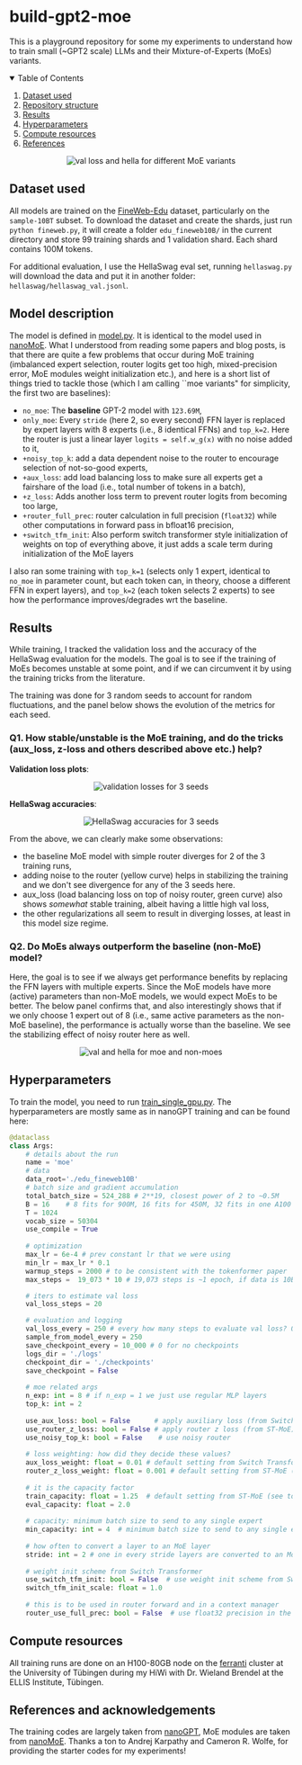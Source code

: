 # build-gpt2-moe

This is a playground repository for some my experiments to understand how to train small (~GPT2 scale) LLMs and their Mixture-of-Experts (MoEs) variants.

<!-- TABLE OF CONTENTS -->
<details open="open">
  <summary>Table of Contents</summary>
  <ol>
    <li><a href="#dataset-used">Dataset used</a></li>
    <li><a href="#model-description">Repository structure</a></li>
    <li><a href="#results">Results</a></li>
    <li><a href="#hyperparameters">Hyperparameters</a></li>
    <li><a href="#compute-resources">Compute resources</a></li>
    <li><a href="#references-and-acknowledgements">References</a></li>
  </ol>
</details>


<p align="center">
  <img src="https://github.com/swag2198/build-gpt2/blob/main/results/figures/val_42_hella_42.png?raw=true" alt="val loss and hella for different MoE variants"/>
</p>




## Dataset used
All models are trained on the [FineWeb-Edu](https://huggingface.co/datasets/HuggingFaceFW/fineweb-edu) dataset, particularly on the `sample-10BT` subset. To download the 
dataset and create the shards, just run `python fineweb.py`, it will create a folder `edu_fineweb10B/` in the current directory and store 99 training shards and 1
validation shard. Each shard contains 100M tokens.

For additional evaluation, I use the HellaSwag eval set, running `hellaswag.py` will download the data
and put it in another folder: `hellaswag/hellaswag_val.jsonl`.

## Model description
The model is defined in [model.py](https://github.com/swag2198/build-gpt2/blob/main/model.py). It is identical to the model used in [nanoMoE](https://github.com/wolfecameron/nanoMoE). What I understood from reading some papers and blog posts, is that there are quite a few problems that occur during MoE 
training (imbalanced expert selection, router logits get too high, mixed-precision error, MoE modules weight initialization etc.), and here is a short list of things tried to tackle those (which I am calling ``moe variants" for simplicity, the first two are baselines):
- `no_moe`: The **baseline** GPT-2 model with `123.69M`,
- `only_moe`: Every `stride` (here 2, so every second) FFN layer is replaced by expert layers with 8 experts (i.e., 8 identical FFNs) and `top_k=2`. Here the router is just a linear layer `logits = self.w_g(x)` with no noise added to it,
- `+noisy_top_k`: add a data dependent noise to the router to encourage selection of not-so-good experts,
- `+aux_loss`: add load balancing loss to make sure all experts get a fairshare of the load (i.e., total number of tokens in a batch),
- `+z_loss`: Adds another loss term to prevent router logits from becoming too large,
- `+router_full_prec`: router calculation in full precision (`float32`) while other computations in forward pass in bfloat16 precision,
- `+switch_tfm_init`: Also perform switch transformer style initialization of weights on top of everything above, it just adds a scale term during initialization of the MoE layers

I also ran some training with `top_k=1` (selects only 1 expert, identical to `no_moe` in parameter count, but each token can, in theory, choose a different FFN in expert layers), and `top_k=2` (each 
token selects 2 experts) to see how the performance improves/degrades wrt the baseline.

## Results

While training, I tracked the validation loss and the accuracy of the HellaSwag evaluation for the models. The goal is to see if the training of MoEs becomes unstable at some point, and if we can
circumvent it by using the training tricks from the literature.

The training was done for 3 random seeds to account for random fluctuations, and the panel below shows
the evolution of the metrics for each seed.

### Q1. How stable/unstable is the MoE training, and do the tricks (aux_loss, z-loss and others described above etc.) help?


**Validation loss plots**:
<p align="center">
  <img src="https://github.com/swag2198/build-gpt2/blob/main/results/figures/val_all_seeds.png?raw=true" alt="validation losses for 3 seeds"/>
</p>


**HellaSwag accuracies**:
<p align="center">
  <img src="https://github.com/swag2198/build-gpt2/blob/main/results/figures/hella_all_seeds.png?raw=true" alt="HellaSwag accuracies for 3 seeds"/>
</p>

From the above, we can clearly make some observations:
- the baseline MoE model with simple router diverges for 2 of the 3 training runs,
- adding noise to the router (yellow curve) helps in stabilizing the training and we don't see divergence for any of the 3 seeds here.
- aux_loss (load balancing loss on top of noisy router, green curve) also shows _somewhat_ stable training, albeit having a little high val loss,
- the other regularizations all seem to result in diverging losses, at least in this model size regime.


### Q2. Do MoEs always outperform the baseline (non-MoE) model?

Here, the goal is to see if we always get performance benefits by replacing the FFN layers with 
multiple experts. Since the MoE models have more (active) parameters than non-MoE models, we would 
expect MoEs to be better. 
The below panel confirms that, and also interestingly shows that if we only choose 1 expert out of 8 (i.e., same active parameters as the non-MoE baseline), the performance is actually worse than the baseline.
We see the stabilizing effect of noisy router here as well.

<p align="center">
  <img src="https://github.com/swag2198/build-gpt2/blob/main/results/figures/moe_vs_no_moe.png?raw=true" alt="val and hella for moe and non-moes"/>
</p>

## Hyperparameters
To train the model, you need to run [train_single_gpu.py](https://github.com/swag2198/build-gpt2/blob/main/train_single_gpu.py). The hyperparameters are mostly same as in nanoGPT training and can 
be found here:
```python
@dataclass
class Args:    
    # details about the run
    name = 'moe'
    # data
    data_root='./edu_fineweb10B'
    # batch size and gradient accumulation
    total_batch_size = 524_288 # 2**19, closest power of 2 to ~0.5M
    B = 16    # 8 fits for 900M, 16 fits for 450M, 32 fits in one A100 40GB for 150M model
    T = 1024
    vocab_size = 50304
    use_compile = True
    
    # optimization
    max_lr = 6e-4 # prev constant lr that we were using
    min_lr = max_lr * 0.1
    warmup_steps = 2000 # to be consistent with the tokenformer paper
    max_steps =  19_073 * 10 # 19,073 steps is ~1 epoch, if data is 10B tokens and batch size 0.5M tokens

    # iters to estimate val loss
    val_loss_steps = 20

    # evaluation and logging
    val_loss_every = 250 # every how many steps to evaluate val loss? 0 for only at the end
    sample_from_model_every = 250
    save_checkpoint_every = 10_000 # 0 for no checkpoints
    logs_dir = './logs'
    checkpoint_dir = './checkpoints'
    save_checkpoint = False
    
    # moe related args
    n_exp: int = 8 # if n_exp = 1 we just use regular MLP layers
    top_k: int = 2
    
    use_aux_loss: bool = False      # apply auxiliary loss (from Switch Transformer) in router
    use_router_z_loss: bool = False # apply router z loss (from ST-MoE)
    use_noisy_top_k: bool = False    # use noisy router
    
    # loss weighting: how did they decide these values?
    aux_loss_weight: float = 0.01 # default setting from Switch Transformer (see top of page 8)
    router_z_loss_weight: float = 0.001 # default setting from ST-MoE (see page 8 eq. 6)
    
    # it is the capacity factor
    train_capacity: float = 1.25  # default setting from ST-MoE (see top of page 6)
    eval_capacity: float = 2.0
    
    # capacity: minimum batch size to send to any single expert
    min_capacity: int = 4  # minimum batch size to send to any single expert
    
    # how often to convert a layer to an MoE layer
    stride: int = 2 # one in every stride layers are converted to an MoE
    
    # weight init scheme from Switch Transformer
    use_switch_tfm_init: bool = False  # use weight init scheme from Switch Transformer
    switch_tfm_init_scale: float = 1.0
    
    # this is to be used in router forward and in a context manager
    router_use_full_prec: bool = False  # use float32 precision in the router
```


## Compute resources
All training runs are done on an H100-80GB node on the [ferranti](https://portal.mlcloud.uni-tuebingen.de/user-guide/ferranti/ferranti_system_architecture/) cluster at the University of Tübingen 
during my HiWi with Dr. Wieland Brendel at the ELLIS Institute, Tübingen.



## References and acknowledgements
The training codes are largely taken from [nanoGPT](https://github.com/karpathy/build-nanogpt), MoE modules are taken from [nanoMoE](https://github.com/wolfecameron/nanoMoE). Thanks a ton to Andrej Karpathy and Cameron R. Wolfe, for providing the starter codes for my experiments!

